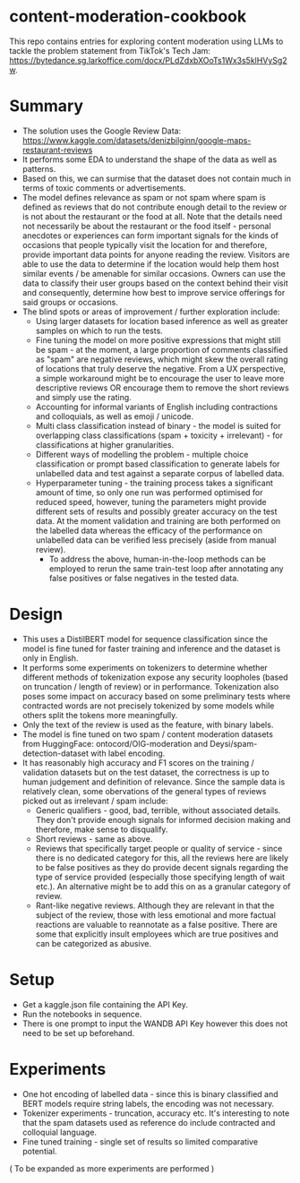 # content-moderation-cookbook
This repo contains entries for exploring content moderation using LLMs to tackle the problem statement from TikTok's Tech Jam: https://bytedance.sg.larkoffice.com/docx/PLdZdxbXOoTs1Wx3s5klHVySg2w.

# Summary

- The solution uses the Google Review Data: https://www.kaggle.com/datasets/denizbilginn/google-maps-restaurant-reviews
- It performs some EDA to understand the shape of the data as well as patterns.
- Based on this, we can surmise that the dataset does not contain much in terms of toxic comments or advertisements. 
- The model defines relevance as spam or not spam where spam is defined as reviews that do not contribute enough detail to the review or is not about the restaurant or the food at all. Note that the details need not necessarily be about the restaurant or the food itself - personal anecdotes or experiences can form important signals for the kinds of occasions that people typically
visit the location for and therefore, provide important data points for anyone reading the review. Visitors are able to use the data to determine if the location would help them host similar events / be amenable for similar occasions. Owners can use the data to classify their user groups based on the context behind their visit and consequently, determine how best to improve service offerings for said groups or occasions. 
- The blind spots or areas of improvement / further exploration include:
    - Using larger datasets for location based inference as well as greater samples on which to run the tests.
    - Fine tuning the model on more positive expressions that might still be spam - at the moment, a large proportion of comments
        classified as "spam" are negative reviews, which might skew the overall rating of locations that truly deserve the negative. From a UX perspective, a simple workaround might be to encourage the user to leave more descriptive reviews
        OR encourage them to remove the short reviews and simply use the rating.
    - Accounting for informal variants of English including contractions and colloquials, as well as emoji / unicode.
    - Multi class classification instead of binary - the model is suited for overlapping class classifications (spam + toxicity + irrelevant) - for classifications at higher granularities. 
    - Different ways of modelling the problem - multiple choice classification or prompt based classification to generate labels for unlabelled data and test against a separate corpus of labelled data. 
    - Hyperparameter tuning - the training process takes a significant amount of time, so only one run was performed optimised for reduced speed, however, tuning the parameters might provide different sets of results and possibly greater accuracy on the test data. At the moment validation and training are both performed on the labelled data whereas the efficacy of the performance on unlabelled data can be verified less precisely (aside from manual review).
        - To address the above, human-in-the-loop methods can be employed to rerun the same train-test loop after annotating any false positives or false negatives in the tested data.


# Design

- This uses a DistilBERT model for sequence classification since the model is fine tuned for faster training and inference and the dataset is only in English.
- It performs some experiments on tokenizers to determine whether different methods of tokenization expose any security loopholes (based on truncation / length of review) or in performance. Tokenization also poses some impact on accuracy based on some preliminary tests where contracted words are not precisely tokenized by some models while others split the tokens more meaningfully.
- Only the text of the review is used as the feature, with binary labels.
- The model is fine tuned on two spam / content moderation datasets from HuggingFace: ontocord/OIG-moderation and Deysi/spam-detection-dataset with label encoding. 
- It has reasonably high accuracy and F1 scores on the training / validation datasets but on the test dataset, the correctness is up to human judgement and definition of relevance. Since the sample data is relatively clean, some obervations of the general types of reviews picked out as irrelevant / spam include:
    - Generic qualifiers - good, bad, terrible, without associated details. They don't provide enough signals for informed decision making and therefore, make sense to disqualify.
    - Short reviews - same as above.
    - Reviews that specifically target people or quality of service - since there is no dedicated category for this, all the reviews here are likely to be false positives as they do provide decent signals regarding the type of service provided (especially those specifying length of wait etc.). An alternative might be to add this on as a granular category of review. 
    - Rant-like negative reviews. Although they are relevant in that the subject of the review, those with less emotional and more factual reactions are valuable to reannotate as a false positive. There are some that explicitly insult employees which are true positives and can be categorized as abusive.

# Setup

- Get a kaggle.json file containing the API Key. 
- Run the notebooks in sequence. 
- There is one prompt to input the WANDB API Key however this does not need to be set up beforehand.

# Experiments

- One hot encoding of labelled data - since this is binary classified and BERT models require string labels, the encoding was not necessary. 
- Tokenizer experiments - truncation, accuracy etc. It's interesting to note that the spam datasets used as reference do include contracted and colloquial language.
- Fine tuned training - single set of results so limited comparative potential.

( To be expanded as more experiments are performed )